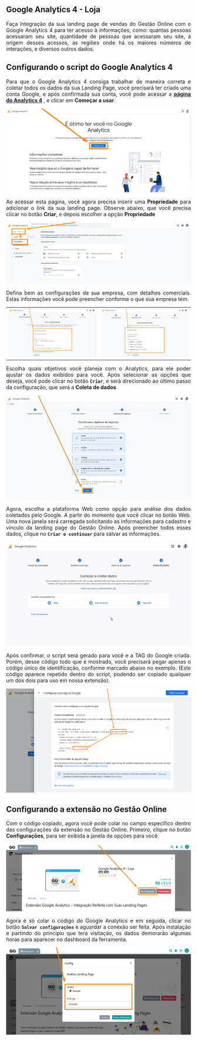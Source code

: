 <div style="text-align: justify">

## Google Analytics 4 - Loja

Faça integração da sua landing page de vendas do Gestão Online com o Google Analytics 4 para ter acesso à informações, como: quantas pessoas acessaram seu site, quantidade de pessoas que acessaram seu site, a origem desses acessos, as regiões onde há os maiores números de interações, e diversos outros dados.

## Configurando o script do Google Analytics 4

Para que o Google Analytics 4 consiga trabalhar de maneira correta e coletar todos os dados da sua Landing Page, você precisará ter criado uma conta Google, e após confirmada sua conta, você pode acessar a <a href="https://marketingplatform.google.com/about/analytics/" target="_blank">**página do Analytics 4**</a>
 [](), e clicar em **Começar a usar**.

![](https://github.com/Gestao-Online/public-docs/blob/84e0921dba9979b5ed390b4db8d6b1649798be4e/erp-v2/assets/marketplace/google_a4/extensao_google_a4_02.png?raw=true)

Ao acessar esta página, você agora precisa inserir uma **Propriedade** para adicionar o link da sua landing page. Observe abaixo, que você precisa clicar no botão **Criar**, e depois escolher a opção **Propriedade**

![](https://github.com/Gestao-Online/public-docs/blob/84e0921dba9979b5ed390b4db8d6b1649798be4e/erp-v2/assets/marketplace/google_a4/extensao_google_a4_03.png?raw=true)

Defina bem as configurações da sua empresa, com detalhes comerciais. Estas informações você pode preencher conforme o que sua empresa tem.

| | |
|-|-|
|![](https://github.com/Gestao-Online/public-docs/blob/84e0921dba9979b5ed390b4db8d6b1649798be4e/erp-v2/assets/marketplace/google_a4/extensao_google_a4_04.png?raw=true) |![](https://github.com/Gestao-Online/public-docs/blob/84e0921dba9979b5ed390b4db8d6b1649798be4e/erp-v2/assets/marketplace/google_a4/extensao_google_a4_05.png?raw=true) |

Escolha quais objetivos você planeja com o Analytics, para ele poder ajustar os dados exibidos para você. Após selecionar as opções que deseja, você pode clicar no botão **`Criar`**, e será direcionado ao último passo da configuração, que será a **Coleta de dados**.

![](https://github.com/Gestao-Online/public-docs/blob/84e0921dba9979b5ed390b4db8d6b1649798be4e/erp-v2/assets/marketplace/google_a4/extensao_google_a4_06.png?raw=true)

Agora, escolha a plataforma Web como opção para análise dos dados coletados pelo Google. A partir do momento que você clicar no botão Web. Uma nova janela será carregada solicitando as informações para cadastro e vínculo da landing page do Gestão Online. Após preencher todos esses dados, clique no **`Criar e continuar`** para salvar as informações.

![](https://github.com/Gestao-Online/public-docs/blob/84e0921dba9979b5ed390b4db8d6b1649798be4e/erp-v2/assets/marketplace/google_a4/extensao_google_a4_07.gif?raw=true)

Após confirmar, o script será gerado para você e a TAG do Google criada. Porém, desse código todo que é mostrado, você precisará pegar apenas o código único de identificação, conforme marcado abaixo no exemplo. (Este código aparece repetido dentro do script, podendo ser copiado qualquer um dos dois para uso em nossa extensão).

![](https://github.com/Gestao-Online/public-docs/blob/84e0921dba9979b5ed390b4db8d6b1649798be4e/erp-v2/assets/marketplace/google_a4/extensao_google_a4_08.png?raw=true)

## Configurando a extensão no Gestão Online

Com o código copiado, agora você pode colar no campo específico dentro das configurações da extensão no Gestão Online. Primeiro, clique no botão **Configurações**, para ser exibida a janela de opções para você.

![](https://github.com/Gestao-Online/public-docs/blob/84e0921dba9979b5ed390b4db8d6b1649798be4e/erp-v2/assets/marketplace/google_a4/extensao_google_a4_09.png?raw=true)

Agora é só colar o código do Google Analytics e em seguida, clicar no botão **`Salvar configurações`** e aguardar a conexão ser feita. Após instalação e partindo do princípio que terá visitação, os dados demorarão algumas horas para aparecer no dashboard da ferramenta.

![](https://github.com/Gestao-Online/public-docs/blob/921796da8318f88dae8d12011b99061eeeb0cbe3/erp-v2/assets/marketplace/google_a4/extensao_google_a4_10.png?raw=true)

</div>